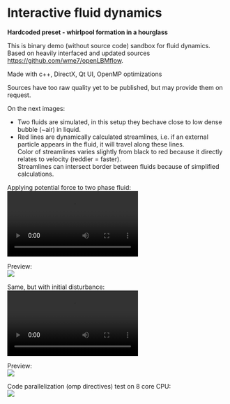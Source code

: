 # Interactive fluid dynamics

**Hardcoded preset - whirlpool formation in a hourglass**

This is binary demo (without source code) sandbox for fluid dynamics.  
Based on heavily interfaced and updated sources https://github.com/wme7/openLBMflow.

Made with c++, DirectX, Qt UI, OpenMP optimizations

Sources have too raw quality yet to be published, but may provide them on request.

On the next images:  
- Two fluids are simulated, in this setup they bechave close to low dense bubble (~air) in liquid.
- Red lines are dynamically calculated streamlines, i.e. if an external particle appears in the fluid, it will travel along these lines.  
Color of streamlines varies slightly from black to red because it directly relates to velocity (reddier = faster).  
Streamlines can intersect border between fluids because of simplified calculations.


Applying potential force to two phase fluid:
**![full process video](https://raw.githubusercontent.com/halt9k/interactive-fluid-dynamics/main/Docs/Simple.mp4)**  

Preview:  
![](https://github.com/halt9k/interactive-fluid-dynamics/blob/main/Docs/Simple.png?raw=true)  

Same, but with initial disturbance:
**![full process video](https://raw.githubusercontent.com/halt9k/interactive-fluid-dynamics/main/Docs/Whirpool.mp4)**  

Preview:  
![](https://github.com/halt9k/interactive-fluid-dynamics/blob/main/Docs/Whirpool.png?raw=true)  


Code parallelization (omp directives) test on 8 core CPU:  
![](https://github.com/halt9k/interactive-fluid-dynamics/blob/main/Docs/Parallelization.png?raw=true)  
